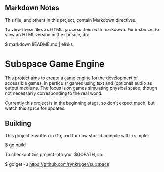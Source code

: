 ## Markdown Notes

This file, and others in this project, contain Markdown directives. 

To view these files as HTML, process them with markdown. For instance, to view an HTML version in the console, do:

$ markdown README.md | elinks

# Subspace Game Engine

This project aims to create a game engine for the development of accessible games, in particular games using text and (optional) audio as output mediums. The focus is on games simulating physical space, though not necessarily corresponding to the real world.

Currently this project is in the beginning stage, so don't expect much, but watch this space for updates.

## Building

This project is written in Go, and for now should compile with a simple:

$ go build

To checkout this project into your $GOPATH, do:

$ go get -u https://github.com/rynkruger/subspace

